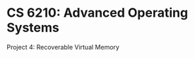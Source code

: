 CS 6210: Advanced Operating Systems
===================================

Project 4: Recoverable Virtual Memory
